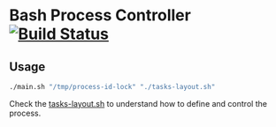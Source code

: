 # Bash Process Controller [![Build Status](https://img.shields.io/travis/BR0kEN-/bash-process-controller/master.svg?style=flat-square)](https://travis-ci.org/BR0kEN-/bash-process-controller)

## Usage

```bash
./main.sh "/tmp/process-id-lock" "./tasks-layout.sh"
```

Check the [tasks-layout.sh](tasks-layout.sh) to understand how to define and control the process.
